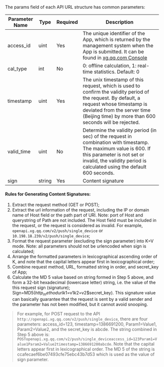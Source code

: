 The params field of each API URL structure has common parameters:

| Parameter Name | Type | Required | Description |
|-|-|-|-|
| access_id | uint | Yes | The unique identifier of the App, which is returned by the management system when the App is submitted. It can be found in [xg.qq.com Console](xg.qq.com) |
| cal_type | int | No | 0: offline calculation, 1: real-time statistics. Default: 0 |
| timestamp | uint | Yes | The unix timestamp of this request, which is used to confirm the validity period of the request. By default, a request whose timestamp is deviated from the server time (Beijing time) by more than 600 seconds will be rejected. |
| valid_time | uint | No | Determine the validity period (in sec) of the request in combination with timestamp. The maximum value is 600. If this parameter is not set or invalid, the validity period is calculated using the default 600 seconds. |
| sign | string | Yes | Content signature |

#### Rules for Generating Content Signatures:

1. Extract the request method (GET or POST);
2. Extract the url information of the request, including the IP or domain name of Host field or the path part of URI. Note: port of Host and querystring of Path are not included. The Host field must be included in the request, or the request is considered as invalid. For example, `openapi.xg.qq.com/v2/push/single_device` or `10.198.18.239/v2/push/single_device`;
3. Format the request parameter (excluding the sign parameter) into K=V mode. Note: all parameters should not be urlencoded when sign is calculated;
4. Arrange the formatted parameters in lexicographical ascending order of K, and note that the capital letters appear first in lexicographical order;
5. Combine request method, URL, formatted string in order, and secret_key of App;
6. Calculate the MD 5 value based on string formed in Step 5 above, and form a 32-bit hexadecimal (lowercase letter) string, i.e. the value of the this request sign (signature); Sign=MD5($http_method$url$k1=$v1$k2=$v2$secret_key). This signature value can basically guarantee that the request is sent by a valid sender and the parameter has not been modified, but it cannot avoid snooping.
  > For example, for POST request to the API `http://openapi.xg.qq.com/v2/push/single_device`, there are four parameters: access_id=123, timestamp=1386691200, Param1=Value1, Param2=Value2, and the secret_key is abcde.
The string combined in Step 5 above is: `POSTopenapi.xg.qq.com/v2/push/single_deviceaccess_id=123Param1=Value1Param2=Value2timestamp=1386691200abcde`. Note that the capital letters appear first in lexicographical order.
The MD 5 of the string is ccafecaef6be07493cfe75ebc43b7d53 which is used as the value of sign parameter.

